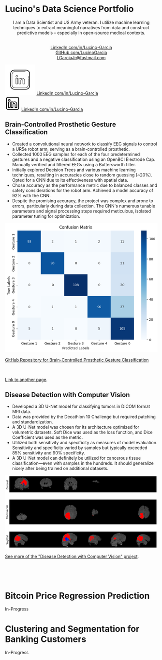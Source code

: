# Lucino's Data Science Portfolio

<div style="text-align: center;">
  <p>I am a Data Scientist and US Army veteran. I utilize machine learning techniques to extract meaningful narratives from data and construct predictive models – especially in open-source medical contexts.</p>
  <br>
  <a href="https://www.linkedin.com/in/lucino-garcia/">LinkedIn.com/in/Lucino-Garcia</a> <br>
  <a href="https://github.com/LucinoGarcia">GitHub.com/LucinoGarcia</a> <br>
  <a href="mailto:LGarciaJr@fastmail.com">LGarciaJr@fastmail.com</a>
</div>
 

[![Linked-In Icon](/images/icon-linkedin-20.png)](https://www.linkedin.com/in/lucino-garcia/) <a href="https://www.linkedin.com/in/lucino-garcia/">LinkedIn.com/in/Lucino-Garcia</a> <br>
[![Linked-In Icon](/images/icon-linkedin.png)](https://www.linkedin.com/in/lucino-garcia/) <a href="https://www.linkedin.com/in/lucino-garcia/">LinkedIn.com/in/Lucino-Garcia</a> <br>



<!-- [![Alt text](image_url) width=XX](link_url) -->
<!-- <img align="right" src="/images/3D_U-Net_Model_Diagram.png" width="178px"> -->






## Brain-Controlled Prosthetic Gesture Classification
- Created a convolutional neural network to classify EEG signals to control a UR5e robot arm, serving as a brain-controlled prosthetic.
- Collected 1000 EEG samples for each of the four predetermined gestures and a negative classification using an OpenBCI Electrode Cap. Manually verified and filtered EEGs using a Buttersworth filter.
- Initially explored Decision Trees and various machine learning techniques, resulting in accuracies close to random guessing (~20%). Opted for a CNN due to its effectiveness with spatial data.
- Chose accuracy as the performance metric due to balanced classes and safety considerations for the robot arm. Achieved a model accuracy of 92% with the CNN.
- Despite the promising accuracy, the project was complex and prone to errors, particularly during data collection. The CNN's numerous tunable parameters and signal processing steps required meticulous, isolated parameter tuning for optimization.

![Image](/images/BME_CM.png)

[GitHub Repository for Brain-Controlled Prosthetic Gesture Classification](https://github.com/LucinoGarcia/Robot-Arm-Classification)
<br><br><br>

[Link to another page](./Brain-Controlled-Prosthetic-Gesture-Classification.html).


## Disease Detection with Computer Vision
- Developed a 3D U-Net model for classifying tumors in DICOM format MRI data.
- Data was provided by the Decathlon 10 Challenge but required patching and standardization.
- A 3D U-Net model was chosen for its architecture optimized for volumetric datasets. Soft Dice was used as the loss function, and Dice Coefficient was used as the metric.
- Utilized both sensitivity and specificity as measures of model evaluation. Sensitivity and specificity varied by samples but typically exceeded 85% sensitivity and 90% specificity.
- A 3D U-Net model can definitely be utilized for cancerous tissue classification—even with samples in the hundreds. It should generalize nicely after being trained on additional datasets.

![image](/images/3_View.png)

[See more of the "Disease Detection with Computer Vision" project](./MRI-CVision.html).

<br><br><br>

# Bitcoin Price Regression Prediction
In-Progress






# Clustering and Segmentation for Banking Customers
In-Progress



<!-- Excel, Dashboard, Transportation -->
<!-- Excel, Dashboard, Coffee -->
<!-- Tableau, Dashboard, Coursera -->
<!-- SQL, YouTube -->

